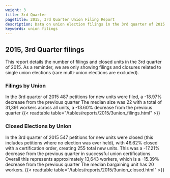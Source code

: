 ```yaml
---
weight: 3
title: 3rd Quarter
pagetitle: 2015, 3rd Quarter Union Filing Report
description: Data on union election filings in the 3rd quarter of 2015
keywords: union filings
---
```


## 2015, 3rd Quarter filings

This report details the number of filings and closed units in the 3rd quarter of 2015. As a reminder, we are only showing filings and closures related to single union elections (rare multi-union elections are excluded).

### Filings by Union
In the 3rd quarter of 2015 487 petitions for new units were filed, a -18.97% decrease from the previous quarter The median size was 22 with a total of 31,391 workers across all units, a -13.60% decrease from the previous quarter
{{< readtable table="/tables/reports/2015/3union_filings.html" >}}

### Closed Elections by Union
In the 3rd quarter of 2015 547 petitions for new units were closed (this includes petitions where no election was ever held), with 46.62% closed with a certification order, creating 255 total new units. This was a -17.21% decrease from the previous quarter in successful union certifications. Overall this represents approximately 13,643 workers, which is a -15.39% decrease from the previous quarter The median bargaining unit has 20 workers.
{{< readtable table="/tables/reports/2015/3union_closed.html" >}}
